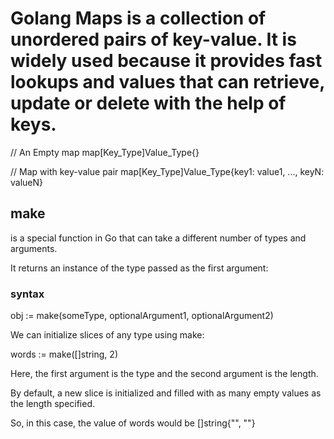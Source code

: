 # Golang Maps is a collection of unordered pairs of key-value. It is widely used because it provides fast lookups and values that can retrieve, update or delete with the help of keys.

// An Empty map
map[Key_Type]Value_Type{}

// Map with key-value pair
map[Key_Type]Value_Type{key1: value1, ..., keyN: valueN}

## make 
is a special function in Go that can take a different number of types and arguments.

It returns an instance of the type passed as the first argument:

### syntax

obj := make(someType, optionalArgument1, optionalArgument2)

We can initialize slices of any type using make:

words := make([]string, 2)

Here, the first argument is the type and the second argument is the length.

By default, a new slice is initialized and filled with as many empty values as the length specified.

So, in this case, the value of words would be []string{"", ""}
